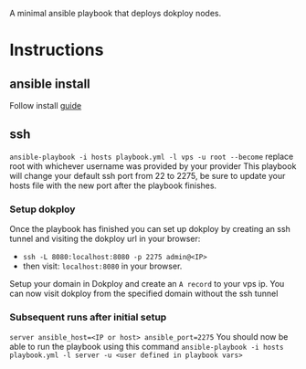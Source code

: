 A minimal ansible playbook that deploys dokploy nodes.

# Instructions

## ansible install
Follow install [guide](https://docs.ansible.com/ansible/latest/installation_guide/intro_installation.html#installing-and-upgrading-ansible-with-pip)

## ssh 
`ansible-playbook -i hosts playbook.yml -l vps -u root --become` replace root with whichever username was provided by your provider
This playbook will change your default ssh port from 22 to 2275, be sure to update your hosts file with the new port after the playbook finishes.

### Setup dokploy
Once the playbook has finished you can set up dokploy by creating an ssh tunnel and visiting the dokploy url in your browser:
- `ssh -L 8080:localhost:8080 -p 2275 admin@<IP>`
- then visit: `localhost:8080` in your browser.

Setup your domain in Dokploy and create an `A record` to your vps ip. You can now visit dokploy from the specified domain without the ssh tunnel

### Subsequent runs after initial setup
`server ansible_host=<IP or host> ansible_port=2275` 
You should now be able to run the playbook using this command
`ansible-playbook -i hosts playbook.yml -l server -u <user defined in playbook vars>`
